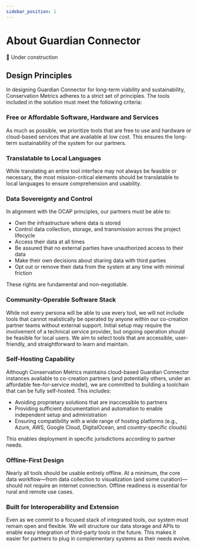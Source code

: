 ```yaml
---
sidebar_position: 1
---
```


# About Guardian Connector

🚧 Under construction

## Design Principles

In designing Guardian Connector for long-term viability and sustainability, Conservation Metrics adheres to a strict set of principles. The tools included in the solution must meet the following criteria:

### Free or Affordable Software, Hardware and Services
As much as possible, we prioritize tools that are free to use and hardware or cloud-based services that are available at low cost. This ensures the long-term sustainability of the system for our partners.

### Translatable to Local Languages
While translating an entire tool interface may not always be feasible or necessary, the most mission-critical elements should be translatable to local languages to ensure comprehension and usability.

### Data Sovereignty and Control
In alignment with the OCAP principles, our partners must be able to:
- Own the infrastructure where data is stored
- Control data collection, storage, and transmission across the project lifecycle
- Access their data at all times
- Be assured that no external parties have unauthorized access to their data
- Make their own decisions about sharing data with third parties
- Opt out or remove their data from the system at any time with minimal friction

These rights are fundamental and non-negotiable.

### Community-Operable Software Stack
While not every persona will be able to use every tool, we will not include tools that cannot realistically be operated by anyone within our co-creation partner teams without external support. Initial setup may require the involvement of a technical service provider, but ongoing operation should be feasible for local users. We aim to select tools that are accessible, user-friendly, and straightforward to learn and maintain.

### Self-Hosting Capability
Although Conservation Metrics maintains cloud-based Guardian Connector instances available to co-creation partners (and potentially others, under an affordable fee-for-service model), we are committed to building a toolchain that can be fully self-hosted. This includes:
- Avoiding proprietary solutions that are inaccessible to partners
- Providing sufficient documentation and automation to enable independent setup and administration
- Ensuring compatibility with a wide range of hosting platforms (e.g., Azure, AWS, Google Cloud, DigitalOcean, and country-specific clouds)

This enables deployment in specific jurisdictions according to partner needs.

### Offline-First Design
Nearly all tools should be usable entirely offline. At a minimum, the core data workflow—from data collection to visualization (and some curation)—should not require an internet connection. Offline readiness is essential for rural and remote use cases.

### Built for Interoperability and Extension
Even as we commit to a focused stack of integrated tools, our system must remain open and flexible. We will structure our data storage and APIs to enable easy integration of third-party tools in the future. This makes it easier for partners to plug in complementary systems as their needs evolve.